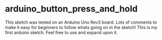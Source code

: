 # arduino_button_press_and_hold
This sketch was tested on an Arduino Uno Rev3 board.
Lots of comments to make it easy for beginners to follow whats going on in the sketch!
This is my first arduino sketch.
Feel free to use and expand upon it.

